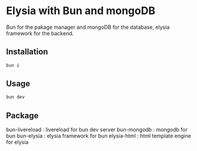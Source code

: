 # Elysia with Bun and mongoDB

Bun for the pakage manager and mongoDB for the database, elysia framework for the backend.

## Installation

```bash
bun i
```

## Usage

```bash
bun dev
```

## Package

bun-livereload : livereload for bun dev server 
bun-mongodb : mongodb for bun
bun-elysia : elysia framework for bun
elysia-html : html template engine for elysia

